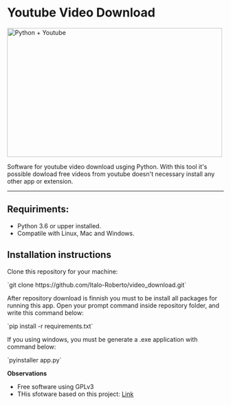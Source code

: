 <h1>Youtube Video Download</h1>
<img src="https://buzzneers.com/wp-content/uploads/2019/10/ytb_pyt.jpg" width="500px" height="300px" alt="Python + Youtube">

<p>Software for youtube video download usging Python. With this tool it's possible dowload free videos from youtube doesn't necessary install any other app or extension.</p>
<hr>

<h2>Requiriments:</h2>
<ul>
    <li>Python 3.6 or upper installed.</li>
    <li>Compatile with Linux, Mac and Windows.</li>
</ul>

<h2>Installation instructions</h2>
<p>Clone this repository for your machine:</p>
 `git clone https://github.com/Italo-Roberto/video_download.git`

<br>
<p>After repository download is finnish you must to be install all packages for running this app. Open your prompt command inside repository folder, and write this command below:</p>
 `pip install -r requirements.txt`

<br>
<p>If you using windows, you must be generate a .exe application with command below:</p>
 `pyinstaller app.py`
<br>

<strong>Observations</strong>
<ul>
    <li>Free software using GPLv3</li>
    <li>THis sfotware based on this project: <a href="https://www.geeksforgeeks.org/create-gui-for-downloading-youtube-video-using-python/" target="_blank" rel="noopener noreferrer">Link</a></li>
</ul>


